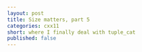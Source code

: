 ```yaml
---
layout: post
title: Size matters, part 5
categories: cxx11
short: where I finally deal with tuple_cat
published: false
---
```


